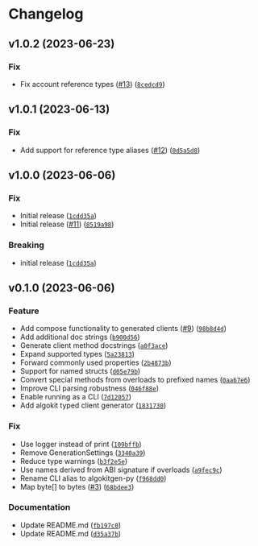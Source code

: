 # Changelog

<!--next-version-placeholder-->

## v1.0.2 (2023-06-23)

### Fix

* Fix account reference types ([#13](https://github.com/algorandfoundation/algokit-client-generator-py/issues/13)) ([`8cedcd9`](https://github.com/algorandfoundation/algokit-client-generator-py/commit/8cedcd92cb81fa8be302940b195fe522be937c8a))

## v1.0.1 (2023-06-13)

### Fix

* Add support for reference type aliases ([#12](https://github.com/algorandfoundation/algokit-client-generator-py/issues/12)) ([`0d5a5d8`](https://github.com/algorandfoundation/algokit-client-generator-py/commit/0d5a5d844f2594f0da29749e56d9a64ed0bfc2c6))

## v1.0.0 (2023-06-06)

### Fix

* Initial release ([`1cdd35a`](https://github.com/algorandfoundation/algokit-client-generator-py/commit/1cdd35ac97560c9fe2c7e3fef7a0dd020fa093fd))
* Initial release ([#11](https://github.com/algorandfoundation/algokit-client-generator-py/issues/11)) ([`8519a98`](https://github.com/algorandfoundation/algokit-client-generator-py/commit/8519a98387bed0cc28feaf7eb6d39d64204bba84))

### Breaking

* initial release ([`1cdd35a`](https://github.com/algorandfoundation/algokit-client-generator-py/commit/1cdd35ac97560c9fe2c7e3fef7a0dd020fa093fd))

## v0.1.0 (2023-06-06)

### Feature

* Add compose functionality to generated clients ([#9](https://github.com/algorandfoundation/algokit-client-generator-py/issues/9)) ([`98b8d4d`](https://github.com/algorandfoundation/algokit-client-generator-py/commit/98b8d4d8330fc5dbf2351407540f848b80008989))
* Add additional doc strings ([`b900d56`](https://github.com/algorandfoundation/algokit-client-generator-py/commit/b900d56ffcee007c61361f63f3248b4a2952931c))
* Generate client method docstrings ([`a0f3ace`](https://github.com/algorandfoundation/algokit-client-generator-py/commit/a0f3ace59f7630451ebc5360fc79387b2bc03b07))
* Expand supported types ([`5a23813`](https://github.com/algorandfoundation/algokit-client-generator-py/commit/5a23813fd5105fc1ad900e4e729bca63ad7413bd))
* Forward commonly used properties ([`2b4873b`](https://github.com/algorandfoundation/algokit-client-generator-py/commit/2b4873bc8ce374eaf1fa65d74cc42b90068d19f5))
* Support for named structs ([`d05e79b`](https://github.com/algorandfoundation/algokit-client-generator-py/commit/d05e79bc1b8c993157e775d8edfa1723dcf3256e))
* Convert special methods from overloads to prefixed names ([`0aa67e6`](https://github.com/algorandfoundation/algokit-client-generator-py/commit/0aa67e63404e000c7e6993a3595cd93b56999630))
* Improve CLI parsing robustness ([`046f88e`](https://github.com/algorandfoundation/algokit-client-generator-py/commit/046f88e34dbf24cbf6adeac7e6857c9d6c007a28))
* Enable running as a CLI ([`7d12057`](https://github.com/algorandfoundation/algokit-client-generator-py/commit/7d120573888a3066b51922e0e322be57a8514a2c))
* Add algokit typed client generator ([`1831730`](https://github.com/algorandfoundation/algokit-client-generator-py/commit/1831730faae20b401c87e1e4c720875197476736))

### Fix

* Use logger instead of print ([`109bffb`](https://github.com/algorandfoundation/algokit-client-generator-py/commit/109bffb6d44fff3288ecbf1f233228f3eb86ec24))
* Remove GenerationSettings ([`3340a39`](https://github.com/algorandfoundation/algokit-client-generator-py/commit/3340a394ed8b7a40f72b34df5a4743a5fa34ade3))
* Reduce type warnings ([`b3f2e5e`](https://github.com/algorandfoundation/algokit-client-generator-py/commit/b3f2e5ebf2a0cc9f2e7c19278cc7ea455d9bc03a))
* Use names derived from ABI signature if overloads ([`a9fec9c`](https://github.com/algorandfoundation/algokit-client-generator-py/commit/a9fec9c2f00d24dbab4dceec7e6912a89747c0d7))
* Rename CLI alias to algokitgen-py ([`f968dd0`](https://github.com/algorandfoundation/algokit-client-generator-py/commit/f968dd02dacc5846061e8935d3725258f4a60c85))
* Map byte[] to bytes ([#3](https://github.com/algorandfoundation/algokit-client-generator-py/issues/3)) ([`68bdee3`](https://github.com/algorandfoundation/algokit-client-generator-py/commit/68bdee392dd811227e694c2f1aac0d57dde6ee0e))

### Documentation

* Update README.md ([`fb197c0`](https://github.com/algorandfoundation/algokit-client-generator-py/commit/fb197c0a47fc3d6f82cb62c6a2be6c607bc636ad))
* Update README.md ([`d35a37b`](https://github.com/algorandfoundation/algokit-client-generator-py/commit/d35a37b9868ff14747395ca9ece6bd83fc476e37))
